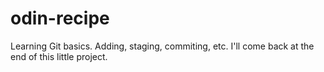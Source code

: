 # odin-recipe
Learning Git basics. Adding, staging, commiting, etc.
I'll come back at the end of this little project.